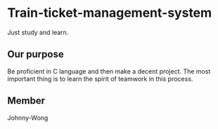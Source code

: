 # Train-ticket-management-system
Just study and learn.

## Our purpose
Be proficient in C language and then make a decent project. The most important thing is to learn the spirit of teamwork in this process.

## Member
Johnny-Wong
